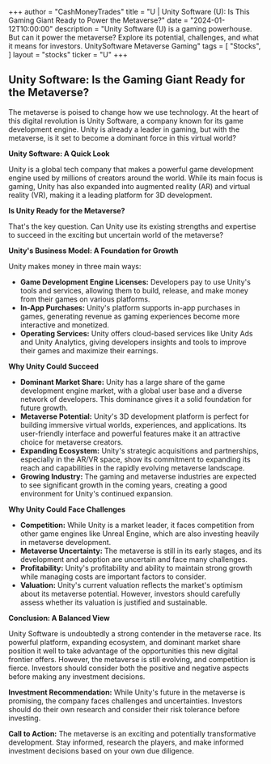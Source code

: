 +++
author = "CashMoneyTrades"
title = "U |  Unity Software (U): Is This Gaming Giant Ready to Power the Metaverse?"
date = "2024-01-12T10:00:00"
description = "Unity Software (U) is a gaming powerhouse. But can it power the metaverse? Explore its potential, challenges, and what it means for investors. UnitySoftware Metaverse Gaming"
tags = [
"Stocks",
]
layout = "stocks"
ticker = "U"
+++
        


## Unity Software: Is the Gaming Giant Ready for the Metaverse?

The metaverse is poised to change how we use technology. At the heart of this digital revolution is Unity Software, a company known for its game development engine.  Unity is already a leader in gaming, but with the metaverse, is it set to become a dominant force in this virtual world?

**Unity Software: A Quick Look**

Unity is a global tech company that makes a powerful game development engine used by millions of creators around the world. While its main focus is gaming, Unity has also expanded into augmented reality (AR) and virtual reality (VR), making it a leading platform for 3D development.

**Is Unity Ready for the Metaverse?**

That's the key question. Can Unity use its existing strengths and expertise to succeed in the exciting but uncertain world of the metaverse?

**Unity's Business Model: A Foundation for Growth**

Unity makes money in three main ways:

* **Game Development Engine Licenses:** Developers pay to use Unity's tools and services, allowing them to build, release, and make money from their games on various platforms.
* **In-App Purchases:** Unity's platform supports in-app purchases in games, generating revenue as gaming experiences become more interactive and monetized.
* **Operating Services:** Unity offers cloud-based services like Unity Ads and Unity Analytics, giving developers insights and tools to improve their games and maximize their earnings.

**Why Unity Could Succeed**

* **Dominant Market Share:** Unity has a large share of the game development engine market, with a global user base and a diverse network of developers. This dominance gives it a solid foundation for future growth.
* **Metaverse Potential:** Unity's 3D development platform is perfect for building immersive virtual worlds, experiences, and applications. Its user-friendly interface and powerful features make it an attractive choice for metaverse creators.
* **Expanding Ecosystem:** Unity's strategic acquisitions and partnerships, especially in the AR/VR space, show its commitment to expanding its reach and capabilities in the rapidly evolving metaverse landscape.
* **Growing Industry:** The gaming and metaverse industries are expected to see significant growth in the coming years, creating a good environment for Unity's continued expansion.

**Why Unity Could Face Challenges**

* **Competition:** While Unity is a market leader, it faces competition from other game engines like Unreal Engine, which are also investing heavily in metaverse development.
* **Metaverse Uncertainty:** The metaverse is still in its early stages, and its development and adoption are uncertain and face many challenges.
* **Profitability:** Unity's profitability and ability to maintain strong growth while managing costs are important factors to consider.
* **Valuation:** Unity's current valuation reflects the market's optimism about its metaverse potential. However, investors should carefully assess whether its valuation is justified and sustainable.

**Conclusion: A Balanced View**

Unity Software is undoubtedly a strong contender in the metaverse race. Its powerful platform, expanding ecosystem, and dominant market share position it well to take advantage of the opportunities this new digital frontier offers. However, the metaverse is still evolving, and competition is fierce. Investors should consider both the positive and negative aspects before making any investment decisions.

**Investment Recommendation:** While Unity's future in the metaverse is promising, the company faces challenges and uncertainties. Investors should do their own research and consider their risk tolerance before investing.

**Call to Action:** The metaverse is an exciting and potentially transformative development. Stay informed, research the players, and make informed investment decisions based on your own due diligence. 

        